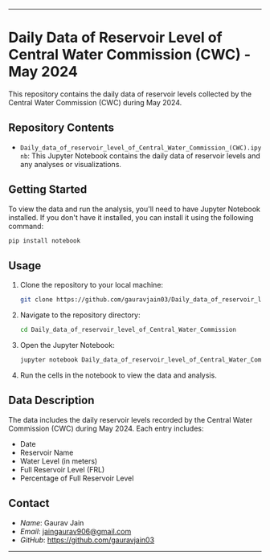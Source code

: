 
---

# Daily Data of Reservoir Level of Central Water Commission (CWC) - May 2024

This repository contains the daily data of reservoir levels collected by the Central Water Commission (CWC) during May 2024.

## Repository Contents

- `Daily_data_of_reservoir_level_of_Central_Water_Commission_(CWC).ipynb`: This Jupyter Notebook contains the daily data of reservoir levels and any analyses or visualizations.

## Getting Started

To view the data and run the analysis, you'll need to have Jupyter Notebook installed. If you don't have it installed, you can install it using the following command:

```bash
pip install notebook
```

## Usage

1. Clone the repository to your local machine:

    ```bash
    git clone https://github.com/gauravjain03/Daily_data_of_reservoir_level_of_Central_Water_Commission.git
    ```

2. Navigate to the repository directory:

    ```bash
    cd Daily_data_of_reservoir_level_of_Central_Water_Commission
    ```

3. Open the Jupyter Notebook:

    ```bash
    jupyter notebook Daily_data_of_reservoir_level_of_Central_Water_Commission_(CWC).ipynb
    ```

4. Run the cells in the notebook to view the data and analysis.

## Data Description

The data includes the daily reservoir levels recorded by the Central Water Commission (CWC) during May 2024. Each entry includes:

- Date
- Reservoir Name
- Water Level (in meters)
- Full Reservoir Level (FRL)
- Percentage of Full Reservoir Level

## Contact

- *Name*: Gaurav Jain
- *Email*: jaingaurav906@gmail.com
- *GitHub*: https://github.com/gauravjain03


---

